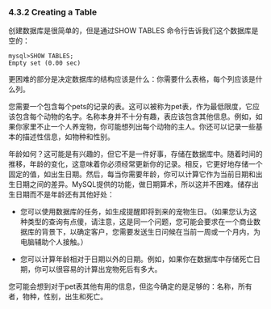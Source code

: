 ### 4.3.2 Creating a Table

创建数据库是很简单的，但是通过SHOW TABLES 命令行告诉我们这个数据库是空的：

```
mysql>SHOW TABLES;
Empty set (0.00 sec)
```

更困难的部分是决定数据库的结构应该是什么：你需要什么表格，每个列应该是什么列。

您需要一个包含每个pets的记录的表。这可以被称为pet表，作为最低限度，它应该包含每个动物的名字。名称本身并不十分有趣，表应该包含其他信息。例如，如果你家里不止一个人养宠物，你可能想列出每个动物的主人。你还可以记录一些基本的描述性信息，如物种和性别。

年龄如何？这可能是有兴趣的，但它不是一件好事，存储在数据库中。随着时间的推移，年龄的变化，这意味着你必须经常更新你的记录。相反，它更好地存储一个固定的值，如出生日期。然后，每当你需要年龄，你可以计算它作为当前日期和出生日期之间的差异。MySQL提供的功能，做日期算术，所以这并不困难。储存出生日期而不是年龄还有其他好处：

* 您可以使用数据库的任务，如生成提醒即将到来的宠物生日。（如果您认为这种类型的查询有点傻，请注意，这是同一个问题，您可能会要求在一个商业数据库的背景下，以确定客户，您需要发送生日问候在当前一周或一个月内，为电脑辅助个人接触。）

* 您可以计算年龄相对于日期以外的日期。例如，如果你在数据库中存储死亡日期，你可以很容易的计算出宠物死后有多大。

您可能会想到对于pet表其他有用的信息，但迄今确定的是足够的：名称，所有者，物种，性别，出生和死亡。



